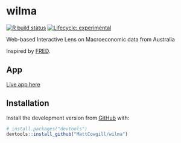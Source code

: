 
<!-- README.md is generated from README.Rmd. Please edit that file -->

# wilma

<!-- badges: start -->

[![R build
status](https://github.com/MattCowgill/wilma/workflows/R-CMD-check/badge.svg)](https://github.com/MattCowgill/wilma/actions)
[![Lifecycle:
experimental](https://img.shields.io/badge/lifecycle-experimental-orange.svg)](https://www.tidyverse.org/lifecycle/#experimental)
<!-- badges: end -->

Web-based Interactive Lens on Macroeconomic data from Australia

Inspired by [FRED](https://fred.stlouisfed.org).

## App

[Live app here](https://mattcowgill.shinyapps.io/wilma/)

## Installation

Install the development version from [GitHub](https://github.com/) with:

``` r
# install.packages("devtools")
devtools::install_github("MattCowgill/wilma")
```

